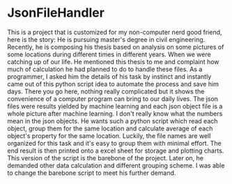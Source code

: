 # JsonFileHandler
This is a project that is customized for my non-computer nerd good friend, here is the story:
He is pursuing master's degree in civil engineering. Recently, he is composing his thesis based on analysis on some pictures of some locations during different times in different years. When we were catching up of our life. He mentioned this thesis to me and complaint how much of calculation he had planned to do to handle these files. As a programmer, I asked him the details of his task by instinct and instantly came out of this python script idea to automate the process and save him days. There you go here, nothing really complicated but it shows the convenience of a computer program can bring to our daily lives. The json files were results yielded by machine learning and each json object file is a whole picture after machine learning. I don't really know what the numbers mean in the json objects. He wants such a python script which read each object, group them for the same location and calculate average of each object's property for the same location. Luckily, the file names are well organized for this task and it's easy to group them with minimal effort. The end result is then printed onto a excel sheet for storage and plotting charts. This version of the script is the barebone of the project. Later on, he demanded other data calculation and different grouping scheme. I was able to change the barebone script to meet his further demand.


